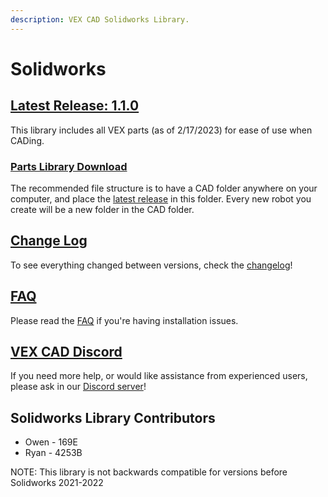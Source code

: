 ```yaml
---
description: VEX CAD Solidworks Library.
---
```


# Solidworks

## [Latest Release: 1.1.0](https://github.com/VEX-CAD/VEX-CAD-Solidworks/releases/latest)

This library includes all VEX parts (as of 2/17/2023) for ease of use when CADing.

### [Parts Library Download](https://github.com/VEX-CAD/VEX-CAD-Solidworks/releases/latest)

The recommended file structure is to have a CAD folder anywhere on your computer, and place the [latest release](https://github.com/VEX-CAD/VEX-CAD-Solidworks/releases/latest) in this folder. Every new robot you create will be a new folder in the CAD folder.

## [Change Log](https://github.com/VEX-CAD/VEX-CAD-Solidworks/blob/v1.1.0/Changelog.txt)

To see everything changed between versions, check the [changelog](https://github.com/VEX-CAD/VEX-CAD-Solidworks/blob/v1.1.0/Changelog.txt)!

## [FAQ](https://github.com/VEX-CAD/VEX-CAD-Solidworks/wiki)

Please read the [FAQ](https://github.com/VEX-CAD/VEX-CAD-Solidworks/wiki) if you're having installation issues.

## [VEX CAD Discord](https://discord.gg/BKV3DJm)

If you need more help, or would like assistance from experienced users, please ask in our [Discord server](https://discord.gg/BKV3DJm)!

## Solidworks Library Contributors

* Owen - 169E
* Ryan - 4253B

NOTE: This library is not backwards compatible for versions before Solidworks 2021-2022
